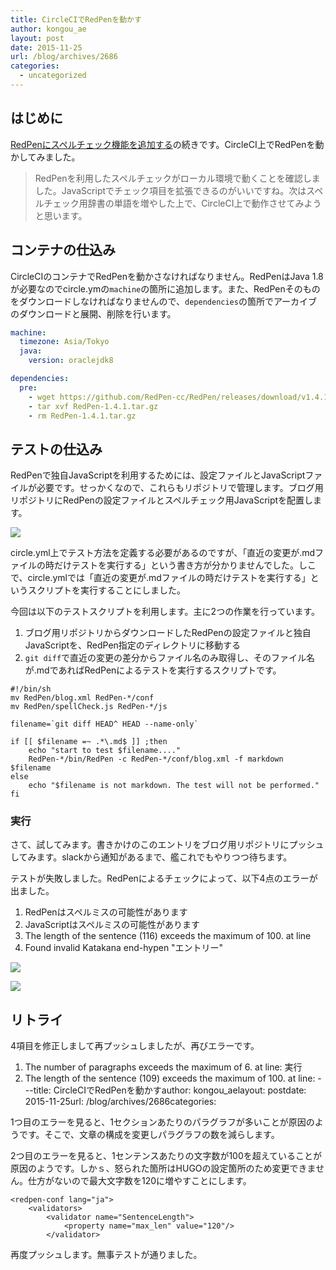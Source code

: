 ```yaml
---
title: CircleCIでRedPenを動かす
author: kongou_ae
layout: post
date: 2015-11-25
url: /blog/archives/2686
categories:
  - uncategorized
---
```


## はじめに

[RedPenにスペルチェック機能を追加する](http://aimless.jp/blog/archives/2685/)の続きです。CircleCI上でRedPenを動かしてみました。
> RedPenを利用したスペルチェックがローカル環境で動くことを確認しました。JavaScriptでチェック項目を拡張できるのがいいですね。次はスペルチェック用辞書の単語を増やした上で、CircleCI上で動作させてみようと思います。

## コンテナの仕込み

CircleCIのコンテナでRedPenを動かさなければなりません。RedPenはJava 1.8が必要なのでcircle.ymの`machine`の箇所に追加します。また、RedPenそのものをダウンロードしなければなりませんので、`dependencies`の箇所でアーカイブのダウンロードと展開、削除を行います。

```circle.yml
machine:
  timezone: Asia/Tokyo
  java:
    version: oraclejdk8

dependencies:
  pre:
    - wget https://github.com/RedPen-cc/RedPen/releases/download/v1.4.1/RedPen-1.4.1.tar.gz
    - tar xvf RedPen-1.4.1.tar.gz
    - rm RedPen-1.4.1.tar.gz
```

## テストの仕込み

RedPenで独自JavaScriptを利用するためには、設定ファイルとJavaScriptファイルが必要です。せっかくなので、これらもリポジトリで管理します。ブログ用リポジトリにRedPenの設定ファイルとスペルチェック用JavaScriptを配置します。

![](http://aimless.jp/blog/images/20151125-01.png)

circle.yml上でテスト方法を定義する必要があるのですが、「直近の変更が.mdファイルの時だけテストを実行する」という書き方が分かりませんでした。しこで、circle.ymlでは「直近の変更が.mdファイルの時だけテストを実行する」というスクリプトを実行することにしました。

今回は以下のテストスクリプトを利用します。主に2つの作業を行っています。

1. ブログ用リポジトリからダウンロードしたRedPenの設定ファイルと独自JavaScriptを、RedPen指定のディレクトリに移動する
2. `git diff`で直近の変更の差分からファイル名のみ取得し、そのファイル名が.mdであればRedPenによるテストを実行するスクリプトです。

```
#!/bin/sh
mv RedPen/blog.xml RedPen-*/conf
mv RedPen/spellCheck.js RedPen-*/js

filename=`git diff HEAD^ HEAD --name-only`

if [[ $filename =~ .*\.md$ ]] ;then
    echo "start to test $filename...."
    RedPen-*/bin/RedPen -c RedPen-*/conf/blog.xml -f markdown $filename
else
    echo "$filename is not markdown. The test will not be performed."
fi
```

### 実行

さて、試してみます。書きかけのこのエントリをブログ用リポジトリにプッシュしてみます。slackから通知があるまで、艦これでもやりつつ待ちます。

テストが失敗しました。RedPenによるチェックによって、以下4点のエラーが出ました。

1. RedPenはスペルミスの可能性があります
1. JavaScriptはスペルミスの可能性があります
1. The length of the sentence (116) exceeds the maximum of 100. at line
1. Found invalid Katakana end-hypen "エントリー"

![](http://aimless.jp/blog/images/20151125-02.png)

![](http://aimless.jp/blog/images/20151125-03.png)

## リトライ

4項目を修正しまして再プッシュしましたが、再びエラーです。

1. The number of paragraphs exceeds the maximum of 6. at line: 実行
1. The length of the sentence (109) exceeds the maximum of 100. at line: ---title: CircleCIでRedPenを動かすauthor: kongou_aelayout: postdate: 2015-11-25url: /blog/archives/2686categories:

1つ目のエラーを見ると、1セクションあたりのパラグラフが多いことが原因のようです。そこで、文章の構成を変更しパラグラフの数を減らします。

2つ目のエラーを見ると、1センテンスあたりの文字数が100を超えていることが原因のようです。しかｓ、怒られた箇所はHUGOの設定箇所のため変更できません。仕方がないので最大文字数を120に増やすことにします。

```
<redpen-conf lang="ja">
    <validators>
        <validator name="SentenceLength">
            <property name="max_len" value="120"/>
        </validator>
```

再度プッシュします。無事テストが通りました。

